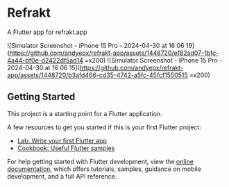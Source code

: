 # Refrakt

A Flutter app for refrakt.app

![Simulator Screenshot - iPhone 15 Pro - 2024-04-30 at 16 06 19](https://github.com/andyepx/refrakt-app/assets/1448720/ef82ad07-1bfc-4a44-bf0e-d2422df5ad14 =x200)
![Simulator Screenshot - iPhone 15 Pro - 2024-04-30 at 16 06 15](https://github.com/andyepx/refrakt-app/assets/1448720/b3afd466-cd35-4742-a5fc-45fcf1550515 =x200)

## Getting Started

This project is a starting point for a Flutter application.

A few resources to get you started if this is your first Flutter project:

- [Lab: Write your first Flutter app](https://docs.flutter.dev/get-started/codelab)
- [Cookbook: Useful Flutter samples](https://docs.flutter.dev/cookbook)

For help getting started with Flutter development, view the
[online documentation](https://docs.flutter.dev/), which offers tutorials,
samples, guidance on mobile development, and a full API reference.
